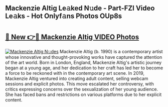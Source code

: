 ## Mackenzie Altig Le𝚊ked N𝚞de - Part-FZI Video Le𝚊ks - Hot Onlyf𝚊ns Photos OUp8s

# <h2><a href="http://ab61030.deff.icu/?id=Mackenzie+Altig">🔗 New 👉🔴 Mackenzie Altig VIDEO Photos</a></h2>

[![Mackenzie Altig N𝚞des](https://i.imgur.com/rIISA9y.gif)](http://ab61030.deff.icu/?id=Mackenzie+Altig)
Mackenzie Altig (b. 1990) is a contemporary artist whose innovative and thought-provoking works have captured the attention of the art world. Born in London, England, Mackenzie Altig's artistic journey began at a young age, and her dedication to her craft has led her to become a force to be reckoned with in the contemporary art scene. In 2019, Mackenzie Altig ventured into creating adult content, selling webcam sessions and explicit photos. This move escalated her controversy, with critics expressing concerns over the sexualization of her young audience. She has faced bans and restrictions on various platforms due to her explicit content.
